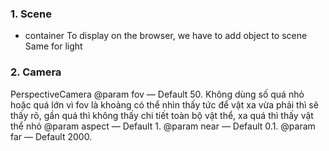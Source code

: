 ### 1. Scene

- container
  To display on the browser, we have to add object to scene  
  Same for light

### 2. Camera

PerspectiveCamera
@param fov — Default 50. Không dùng số quá nhỏ hoặc quá lớn vì fov là khoảng có thể nhìn thấy tức để vật xa vừa phải thì sẽ thấy rõ, gần quá thì không thấy chi tiết toàn bộ vật thể, xa quá thì thấy vật thể nhỏ
@param aspect — Default 1.
@param near — Default 0.1.
@param far — Default 2000.
